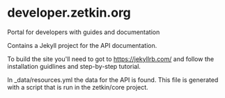 # developer.zetkin.org
Portal for developers with guides and documentation 

Contains a Jekyll project for the API documentation. 

To build the site you'll need to got to https://jekyllrb.com/ and follow the installation guidlines and step-by-step tutorial.

In _data/resources.yml the data for the API is found. This file is generated with a script that is run in the zetkin/core project. 
